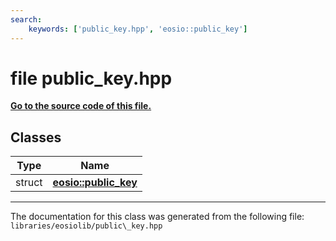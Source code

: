 ```yaml
---
search:
    keywords: ['public_key.hpp', 'eosio::public_key']
---
```


# file public\_key.hpp

**[Go to the source code of this file.](public__key_8hpp_source.md)**
## Classes

|Type|Name|
|-----|-----|
|struct|[**eosio::public\_key**](structeosio_1_1public__key.md)|




----------------------------------------
The documentation for this class was generated from the following file: `libraries/eosiolib/public\_key.hpp`
